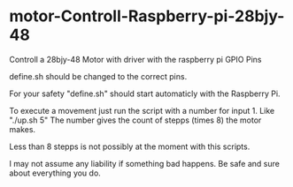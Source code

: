 # motor-Controll-Raspberry-pi-28bjy-48
Controll a 28bjy-48 Motor with driver with the raspberry pi GPIO Pins 

define.sh should be changed to the correct pins.

For your safety "define.sh" should start automaticly with the Raspberry Pi.

To execute a movement just run the script with a number for input 1.
Like "./up.sh 5"
The number gives the count of stepps (times 8) the motor makes.

Less than 8 stepps is not possibly at the moment with this scripts.

I may not assume any liability if something bad happens. Be safe and sure about everything you do.
